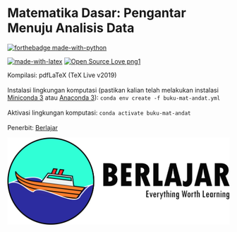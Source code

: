 # Matematika Dasar: Pengantar Menuju Analisis Data

[![forthebadge made-with-python](http://ForTheBadge.com/images/badges/made-with-python.svg)](https://www.python.org/)

[![made-with-latex](https://img.shields.io/badge/Made%20with-LaTeX-1f425f.svg)](https://www.latex-project.org/)
[![Open Source Love png1](https://badges.frapsoft.com/os/v1/open-source.png?v=103)](https://osf.io/gvf37/)


Kompilasi: pdfLaTeX (TeX Live v2019)<br><br>
Instalasi lingkungan komputasi (pastikan kalian telah melakukan instalasi [Miniconda 3](https://docs.conda.io/en/latest/miniconda.html) atau [Anaconda 3](https://www.anaconda.com/products/individual)): `conda env create -f buku-mat-andat.yml` <br><br>
Aktivasi lingkungan komputasi: `conda activate buku-mat-andat`<br><br>
Penerbit: [Berlajar](https://berlajar.org/) 


![Berlajar](berlajar.png)